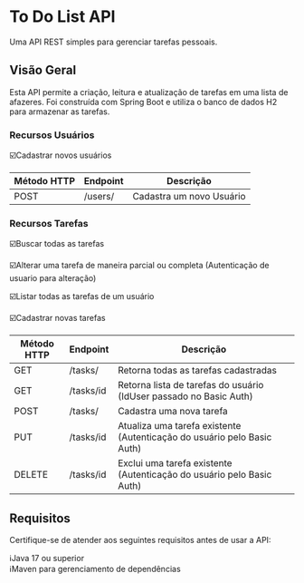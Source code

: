 # To Do List API

Uma API REST simples para gerenciar tarefas pessoais.

## Visão Geral

Esta API permite a criação, leitura e atualização de tarefas em uma lista de afazeres. Foi construída com Spring Boot e utiliza o banco de dados H2 para armazenar as tarefas.


### Recursos Usuários
:ballot_box_with_check:Cadastrar novos usuários


| Método HTTP | Endpoint       | Descrição                                 |
|-------------|----------------|-------------------------------------------|
|POST         | /users/        | Cadastra um novo Usuário                  |








### Recursos Tarefas
:ballot_box_with_check:Buscar todas as tarefas 

:ballot_box_with_check:Alterar uma tarefa de maneira parcial ou completa (Autenticação de usuario para alteração)

:ballot_box_with_check:Listar todas as tarefas de um usuário 

:ballot_box_with_check:Cadastrar novas tarefas

| Método HTTP | Endpoint       | Descrição                                 |
|-------------|----------------|-----------------------------------------|
| GET         | /tasks/        | Retorna todas as tarefas cadastradas    |
| GET         | /tasks/id      | Retorna lista de tarefas do usuário (IdUser passado no Basic Auth)  |
| POST        | /tasks/        | Cadastra uma nova tarefa                |
| PUT         | /tasks/id      | Atualiza uma tarefa existente (Autenticação do usuário pelo Basic Auth)   |
| DELETE      | /tasks/id      | Exclui uma tarefa existente  (Autenticação do usuário pelo Basic Auth)    |




## Requisitos

Certifique-se de atender aos seguintes requisitos antes de usar a API:

:information_source:Java 17 ou superior  
:information_source:Maven para gerenciamento de dependências

